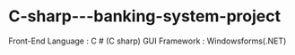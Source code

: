 # C-sharp---banking-system-project
Front-End Language : C # (C sharp)    GUI Framework : Windowsforms(.NET)

